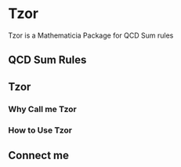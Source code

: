 # Tzor
Tzor is a Mathematicia Package for  QCD Sum rules

## QCD Sum Rules

## Tzor

### Why Call me Tzor

### How to Use Tzor

## Connect me